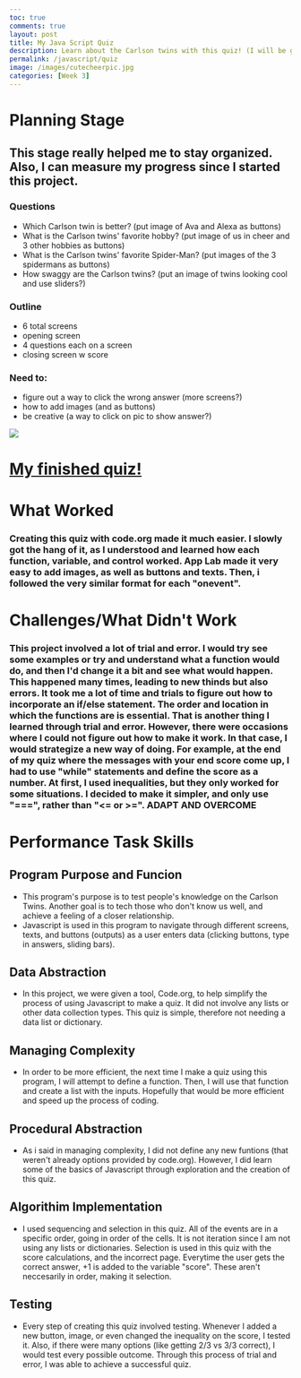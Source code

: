 ```yaml
---
toc: true
comments: true
layout: post
title: My Java Script Quiz
description: Learn about the Carlson twins with this quiz! (I will be grading you on this Mr. Mortenson)
permalink: /javascript/quiz
image: /images/cutecheerpic.jpg
categories: [Week 3]
---
```


# Planning Stage
## This stage really helped me to stay organized. Also, I can measure my progress since I started this project.
### Questions
- Which Carlson twin is better? (put image of Ava and Alexa as buttons)
- What is the Carlson twins' favorite hobby? (put image of us in cheer and 3 other hobbies as buttons)
- What is the Carlson twins' favorite Spider-Man? (put images of the 3 spidermans as buttons)
- How swaggy are the Carlson twins? (put an image of twins looking cool and use sliders?)
### Outline
- 6 total screens 
- opening screen
- 4 questions each on a screen
- closing screen w score
### Need to:
- figure out a way to click the wrong answer (more screens?)
- how to add images (and as buttons)
- be creative (a way to click on pic to show answer?)

![]({{site.baseurl}}/images/javascriptquiz.jpg)

# [My finished quiz!](https://studio.code.org/projects/applab/oXLoKpnx1nxP7LAFffT-9ZtHzd4sCSOe2pKINlLZN-o)

# What Worked
### Creating this quiz with code.org made it much easier. I slowly got the hang of it, as I understood and learned how each function, variable, and control worked. App Lab made it very easy to add images, as well as buttons and texts. Then, i followed the very similar format for each "onevent". 

# Challenges/What Didn't Work
### This project involved a lot of trial and error. I would try see some examples or try and understand what a function would do, and then I'd change it a bit and see what would happen. This happened many times, leading to new thinds but also errors. It took me a lot of time and trials to figure out how to incorporate an if/else statement. The order and location in which the functions are is essential. That is another thing I learned through trial and error. However, there were occasions where I could not figure out how to make it work. In that case, I would strategize a new way of doing. For example, at the end of my quiz where the messages with your end score come up, I had to use "while" statements and define the score as a number. At first, I used inequalities, but they only worked for some situations. I decided to make it simpler, and only use "===", rather than "<= or >=". ADAPT AND OVERCOME 

# Performance Task Skills

## Program Purpose and Funcion
- This program's purpose is to test people's knowledge on the Carlson Twins. Another goal is to tech those who don't know us well, and achieve a feeling of a closer relationship.
- Javascript is used in this program to navigate through different screens, texts, and buttons (outputs) as a user enters data (clicking buttons, type in answers, sliding bars). 

## Data Abstraction
- In this project, we were given a tool, Code.org, to help simplify the process of using Javascript to make a quiz. It did not involve any lists or other data collection types. This quiz is simple, therefore not needing a data list or dictionary.

## Managing Complexity
- In order to be more efficient, the next time I make a quiz using this program, I will attempt to define a function. Then, I will use that function and create a list with the inputs. Hopefully that would be more efficient and speed up the process of coding.

## Procedural Abstraction
- As i said in managing complexity, I did not define any new funtions (that weren't already options provided by code.org). However, I did learn some of the basics of Javascript through exploration and the creation of this quiz. 

## Algorithim Implementation
- I used sequencing and selection in this quiz. All of the events are in a specific order, going in order of the cells. It is not iteration since I am not using any lists or dictionaries. Selection is used in this quiz with the score calculations, and the incorrect page. Everytime the user gets the correct answer, +1 is added to the variable "score". These aren't neccesarily in order, making it selection.

## Testing
- Every step of creating this quiz involved testing. Whenever I added a new button, image, or even changed the inequality on the score, I tested it. Also, if there were many options (like getting 2/3 vs 3/3 correct), I would test every possible outcome. Through this process of trial and error, I was able to achieve a successful quiz.
